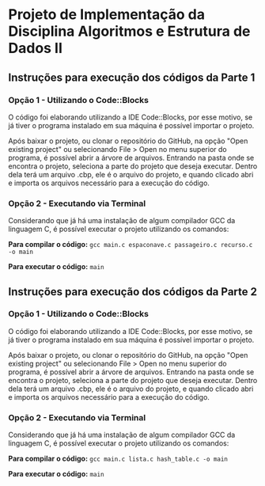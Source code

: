 # Projeto de Implementação da Disciplina Algoritmos e Estrutura de Dados II

## Instruções para execução dos códigos da Parte 1

### Opção 1 - Utilizando o Code::Blocks

O código foi elaborando utilizando a IDE Code::Blocks, por esse motivo, se já tiver o programa instalado em sua máquina é possível importar o projeto.

Após baixar o projeto, ou clonar o repositório do GitHub, na opção "Open existing project" ou selecionando File > Open no menu superior do programa, é possível abrir a árvore de arquivos. Entrando na pasta onde se encontra o projeto, seleciona a parte do projeto que deseja executar. Dentro dela terá um arquivo .cbp, ele é o arquivo do projeto, e quando clicado abri e importa os arquivos necessário para a execução do código. 

### Opção 2 - Executando via Terminal

Considerando que já há uma instalação de algum compilador GCC da linguagem C, é possível executar o projeto utilizando os comandos: 

**Para compilar o código:**
`gcc main.c espaconave.c passageiro.c recurso.c -o main`

**Para executar o código:**
`main`

## Instruções para execução dos códigos da Parte 2

### Opção 1 - Utilizando o Code::Blocks

O código foi elaborando utilizando a IDE Code::Blocks, por esse motivo, se já tiver o programa instalado em sua máquina é possível importar o projeto.

Após baixar o projeto, ou clonar o repositório do GitHub, na opção "Open existing project" ou selecionando File > Open no menu superior do programa, é possível abrir a árvore de arquivos. Entrando na pasta onde se encontra o projeto, seleciona a parte do projeto que deseja executar. Dentro dela terá um arquivo .cbp, ele é o arquivo do projeto, e quando clicado abri e importa os arquivos necessário para a execução do código. 

### Opção 2 - Executando via Terminal

Considerando que já há uma instalação de algum compilador GCC da linguagem C, é possível executar o projeto utilizando os comandos: 

**Para compilar o código:**
`gcc main.c lista.c hash_table.c -o main`

**Para executar o código:**
`main`
